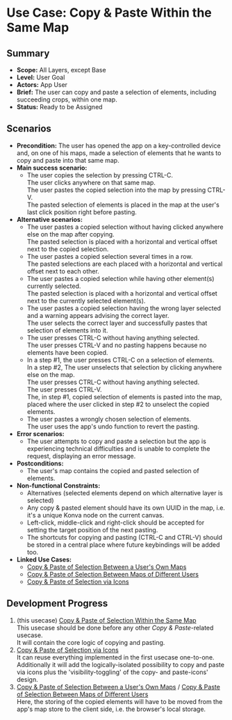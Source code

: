 # Use Case: Copy & Paste Within the Same Map

## Summary

- **Scope:** All Layers, except Base
- **Level:** User Goal
- **Actors:** App User
- **Brief:** The user can copy and paste a selection of elements, including succeeding crops, within one map.
- **Status:** Ready to be Assigned

## Scenarios

- **Precondition:**
  The user has opened the app on a key-controlled device and, on one of his maps, made a selection of elements that he wants to copy and paste into that same map.
- **Main success scenario:**
  - The user copies the selection by pressing CTRL-C.  
    The user clicks anywhere on that same map.  
    The user pastes the copied selection into the map by pressing CTRL-V.  
    The pasted selection of elements is placed in the map at the user's last click position right before pasting.
- **Alternative scenarios:**
  - The user pastes a copied selection without having clicked anywhere else on the map after copying.  
    The pasted selection is placed with a horizontal and vertical offset next to the copied selection.
  - The user pastes a copied selection several times in a row.  
    The pasted selections are each placed with a horizontal and vertical offset next to each other.
  - The user pastes a copied selection while having other element(s) currently selected.  
    The pasted selection is placed with a horizontal and vertical offset next to the currently selected element(s).
  - The user pastes a copied selection having the wrong layer selected and a warning appears advising the correct layer.  
    The user selects the correct layer and successfully pastes that selection of elements into it.
  - The user presses CTRL-C without having anything selected.  
    The user presses CTRL-V and no pasting happens because no elements have been copied.
  - In a step #1, the user presses CTRL-C on a selection of elements.  
    In a step #2, The user unselects that selection by clicking anywhere else on the map.  
    The user presses CTRL-C without having anything selected.  
    The user presses CTRL-V.  
    The, in step #1, copied selection of elements is pasted into the map, placed where the user clicked in step #2 to unselect the copied elements.
  - The user pastes a wrongly chosen selection of elements.  
    The user uses the app's undo function to revert the pasting.
- **Error scenarios:**
  - The user attempts to copy and paste a selection but the app is experiencing technical difficulties and is unable to complete the request, displaying an error message.
- **Postconditions:**
  - The user's map contains the copied and pasted selection of elements.
- **Non-functional Constraints:**
  - Alternatives (selected elements depend on which alternative layer is selected)
  - Any copy & pasted element should have its own UUID in the map, i.e. it's a unique Konva node on the current canvas.
  - Left-click, middle-click and right-click should be accepted for setting the target position of the next pasting.
  - The shortcuts for copying and pasting (CTRL-C and CTRL-V) should be stored in a central place where future keybindings will be added too.
- **Linked Use Cases:**
  - [Copy & Paste of Selection Between a User's Own Maps](../draft/copy_paste_between_own_maps.md)
  - [Copy & Paste of Selection Between Maps of Different Users](../draft/copy_paste_between_users.md)
  - [Copy & Paste of Selection via Icons](../draft/copy_paste_via_icons.md)

## Development Progress

1. (this usecase) [Copy & Paste of Selection Within the Same Map](../assigned/copy_paste_within_same_map.md)  
   This usecase should be done before any other _Copy & Paste_-related usecase.  
   It will contain the core logic of copying and pasting.
2. [Copy & Paste of Selection via Icons](../draft/copy_paste_via_icons.md)  
   It can reuse everything implemented in the first usecase one-to-one.  
   Additionally it will add the logically-isolated possibility to copy and paste via icons plus the 'visibility-toggling' of the copy- and paste-icons' design.
3. [Copy & Paste of Selection Between a User's Own Maps](../draft/copy_paste_between_own_maps.md) / [Copy & Paste of Selection Between Maps of Different Users](../draft/copy_paste_between_users.md)  
   Here, the storing of the copied elements will have to be moved from the app's map store to the client side, i.e. the browser's local storage.
